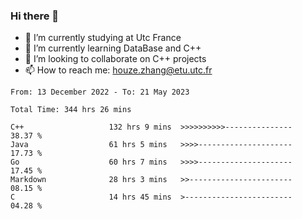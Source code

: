 ### Hi there 👋
- 🔭 I’m currently studying at Utc France
- 🌱 I’m currently learning DataBase and C++
- 👯 I’m looking to collaborate on C++ projects
- 📫 How to reach me: houze.zhang@etu.utc.fr

<!--START_SECTION:waka-->

```text
From: 13 December 2022 - To: 21 May 2023

Total Time: 344 hrs 26 mins

C++                   132 hrs 9 mins  >>>>>>>>>>---------------   38.37 %
Java                  61 hrs 5 mins   >>>>---------------------   17.73 %
Go                    60 hrs 7 mins   >>>>---------------------   17.45 %
Markdown              28 hrs 3 mins   >>-----------------------   08.15 %
C                     14 hrs 45 mins  >------------------------   04.28 %
```

<!--END_SECTION:waka-->
